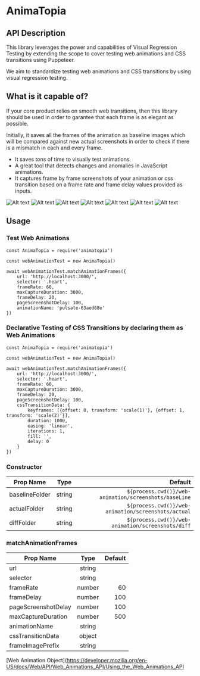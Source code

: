 # AnimaTopia

## API Description

This library leverages the power and capabilities of Visual Regression Testing by extending the scope to cover testing web animations and CSS transitions using Puppeteer.

We aim to standardize testing web animations and CSS transitions by using visual regression testing.


## What is it capable of?
If your core product relies on smooth web transitions, then this library should be used in order to garantee that each frame is as elegant as possible.

Initially, it saves all the frames of the animation as baseline images which will be compared against new actual screenshots in order to check if there is a mismatch in each and every frame.

- It saves tons of time to visually test animations.
- A great tool that detects changes and anomalies in JavaScript animations.
- It captures frame by frame screenshots of your animation or css transition based on a frame rate and frame delay values provided as inputs.


![Alt text](./example/web-animation/screenshots/baseLine/pulse_0_0.png "pulse_0_0")
![Alt text](./example/web-animation/screenshots/baseLine/pulse_1_17.png "pulse_1_17")
![Alt text](./example/web-animation/screenshots/baseLine/pulse_3_161.png "pulse_3_161.png")
![Alt text](./example/web-animation/screenshots/baseLine/pulse_4_229.png "pulse_4_229")
![Alt text](./example/web-animation/screenshots/baseLine/pulse_33_2287.png "pulse_33_2287")
![Alt text](./example/web-animation/screenshots/baseLine/pulse_42_2925.png "pulse_42_2925")
![Alt text](./example/web-animation/screenshots/baseLine/pulse_43_2994.png "pulse_43_2994")


## Usage

### Test Web Animations

```
const AnimaTopia = require('animatopia')
	
const webAnimationTest = new AnimaTopia()
	
await webAnimationTest.matchAnimationFrames({
	url: 'http://localhost:3000/',
	selector: '.heart',
	frameRate: 60,
	maxCaptureDuration: 3000,
	frameDelay: 20,
	pageScreenshotDelay: 100,
	animationName: 'pulsate-63aed68e'
})
```

### Declarative Testing of CSS Transitions by declaring them as Web Animations

```
const AnimaTopia = require('animatopia')
	
const webAnimationTest = new AnimaTopia()
	
await webAnimationTest.matchAnimationFrames({
	url: 'http://localhost:3000/',
	selector: '.heart',
	frameRate: 60,
	maxCaptureDuration: 3000,
	frameDelay: 20,
	pageScreenshotDelay: 100,
	cssTransitionData: {
		keyframes: [{offset: 0, transform: 'scale(1)'}, {offset: 1, transform: 'scale(2)'}],
		duration: 1000,
		easing: 'linear',
		iterations: 1,
		fill: '',
		delay: 0
	}
})
```

### Constructor

| Prop Name       |     Type       | Default                                                 |
| --------------- | :------------: | ------------------------------------------------------: |
| baselineFolder  |     string     |   `${process.cwd()}/web-animation/screenshots/baseLine` |
| actualFolder    |     string     |   `${process.cwd()}/web-animation/screenshots/actual`   |
| diffFolder      |     string     |   `${process.cwd()}/web-animation/screenshots/diff`     |


### matchAnimationFrames

| Prop Name              |     Type       | Default      |
| ---------------------- | :------------: | -----------: |
| url                    |     string     |              |
| selector               |     string     |              |
| frameRate              |     number     | 60           |
| frameDelay             |     number     | 100          |
| pageScreenshotDelay    |     number     | 100          |
| maxCaptureDuration     |     number     | 500          |
| animationName          |     string     |              |
| cssTransitionData      |     object     |              |
| frameImagePrefix       |     string     |              |

[Web Animation Object](https://developer.mozilla.org/en-US/docs/Web/API/Web_Animations_API/Using_the_Web_Animations_API
